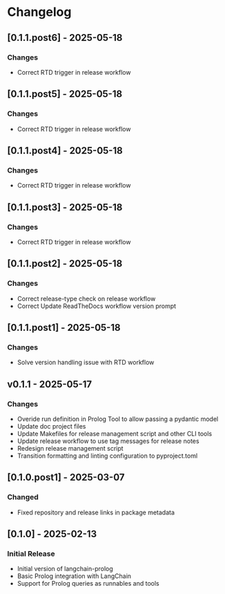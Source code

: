 # Changelog
## [0.1.1.post6] - 2025-05-18

 ### Changes
- Correct RTD trigger in release workflow



## [0.1.1.post5] - 2025-05-18

 ### Changes
- Correct RTD trigger in release workflow



## [0.1.1.post4] - 2025-05-18

 ### Changes
- Correct RTD trigger in release workflow



## [0.1.1.post3] - 2025-05-18

 ### Changes
- Correct RTD trigger in release workflow



## [0.1.1.post2] - 2025-05-18

 ### Changes
- Correct release-type check on release workflow
- Correct Update ReadTheDocs workflow version prompt



## [0.1.1.post1] - 2025-05-18

 ### Changes
- Solve version handling issue with RTD workflow


## v0.1.1 - 2025-05-17

 ### Changes
- Overide run definition in Prolog Tool to allow passing a pydantic model
- Update doc project files
- Update Makefiles for release management script and other CLI tools
- Update release workflow to use tag messages for release notes
- Redesign release management script
- Transition formatting and linting configuration to pyproject.toml


## [0.1.0.post1] - 2025-03-07

### Changed
- Fixed repository and release links in package metadata

## [0.1.0] - 2025-02-13

### Initial Release
* Initial version of langchain-prolog
* Basic Prolog integration with LangChain
* Support for Prolog queries as runnables and tools
